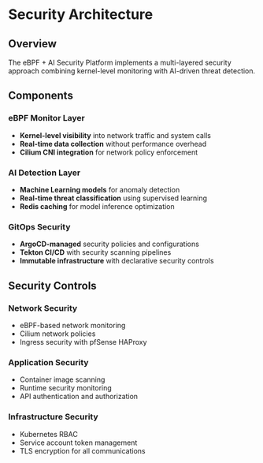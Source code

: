 # Security Architecture

## Overview
The eBPF + AI Security Platform implements a multi-layered security approach combining kernel-level monitoring with AI-driven threat detection.

## Components

### eBPF Monitor Layer
- **Kernel-level visibility** into network traffic and system calls
- **Real-time data collection** without performance overhead
- **Cilium CNI integration** for network policy enforcement

### AI Detection Layer  
- **Machine Learning models** for anomaly detection
- **Real-time threat classification** using supervised learning
- **Redis caching** for model inference optimization

### GitOps Security
- **ArgoCD-managed** security policies and configurations
- **Tekton CI/CD** with security scanning pipelines
- **Immutable infrastructure** with declarative security controls

## Security Controls

### Network Security
- eBPF-based network monitoring
- Cilium network policies  
- Ingress security with pfSense HAProxy

### Application Security
- Container image scanning
- Runtime security monitoring
- API authentication and authorization

### Infrastructure Security
- Kubernetes RBAC
- Service account token management
- TLS encryption for all communications